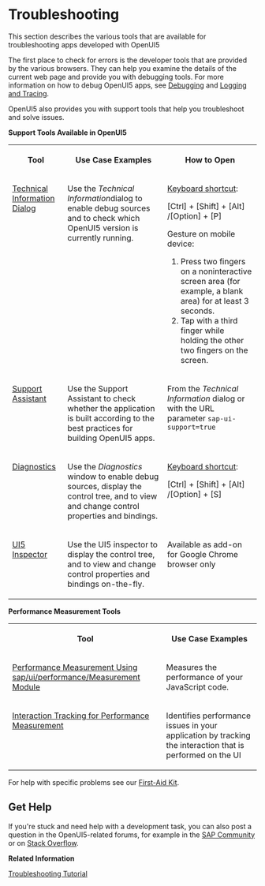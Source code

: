 <!-- loio615d9e4aaa34447fbd4aa5f19dfde9b8 -->

# Troubleshooting

This section describes the various tools that are available for troubleshooting apps developed with OpenUI5

The first place to check for errors is the developer tools that are provided by the various browsers. They can help you examine the details of the current web page and provide you with debugging tools. For more information on how to debug OpenUI5 apps, see [Debugging](debugging-c9b0f8c.md#loioc9b0f8cca852443f9b8d3bf8ba5626ab) and [Logging and Tracing](logging-and-tracing-9f4d62c.md).



OpenUI5 also provides you with support tools that help you troubleshoot and solve issues.

**Support Tools Available in OpenUI5**


<table>
<tr>
<th valign="top">

Tool

</th>
<th valign="top">

Use Case Examples

</th>
<th valign="top">

How to Open

</th>
</tr>
<tr>
<td valign="top">

[Technical Information Dialog](technical-information-dialog-616a3ef.md#loio616a3ef07f554e20a3adf749c11f64e9) 

</td>
<td valign="top">

Use the *Technical Information*dialog to enable debug sources and to check which OpenUI5 version is currently running.

</td>
<td valign="top">

[Keyboard shortcut](../02_Read-Me-First/keyboard-shortcuts-for-openui5-tools-154844c.md):

[Ctrl\] + [Shift\] + [Alt\] /[Option\] + [P\] 

Gesture on mobile device:

1.  Press two fingers on a noninteractive screen area \(for example, a blank area\) for at least 3 seconds.
2.  Tap with a third finger while holding the other two fingers on the screen.



</td>
</tr>
<tr>
<td valign="top">

[Support Assistant](support-assistant-57ccd7d.md) 

</td>
<td valign="top">

Use the Support Assistant to check whether the application is built according to the best practices for building OpenUI5 apps.

</td>
<td valign="top">

From the *Technical Information* dialog or with the URL parameter `sap-ui-support=true` 

</td>
</tr>
<tr>
<td valign="top">

[Diagnostics](diagnostics-6ec18e8.md#loio6ec18e80b0ce47f290bc2645b0cc86e6) 

</td>
<td valign="top">

Use the *Diagnostics* window to enable debug sources, display the control tree, and to view and change control properties and bindings.

</td>
<td valign="top">

[Keyboard shortcut](../02_Read-Me-First/keyboard-shortcuts-for-openui5-tools-154844c.md):

[Ctrl\] + [Shift\] + [Alt\] /[Option\] + [S\] 

</td>
</tr>
<tr>
<td valign="top">

[UI5 Inspector](ui5-inspector-b24e724.md) 

</td>
<td valign="top">

Use the UI5 inspector to display the control tree, and to view and change control properties and bindings on-the-fly.

</td>
<td valign="top">

Available as add-on for Google Chrome browser only

</td>
</tr>
</table>

**Performance Measurement Tools**


<table>
<tr>
<th valign="top">

Tool

</th>
<th valign="top">

Use Case Examples

</th>
</tr>
<tr>
<td valign="top">

[Performance Measurement Using sap/ui/performance/Measurement Module](performance-measurement-using-sap-ui-performance-measurement-module-78880c0.md) 

</td>
<td valign="top">

Measures the performance of your JavaScript code.

</td>
</tr>
<tr>
<td valign="top">

[Interaction Tracking for Performance Measurement](interaction-tracking-for-performance-measurement-b2825ea.md) 

</td>
<td valign="top">

Identifies performance issues in your application by tracking the interaction that is performed on the UI

</td>
</tr>
</table>

For help with specific problems see our [First-Aid Kit](first-aid-kit-dfe4f79.md).



<a name="loio615d9e4aaa34447fbd4aa5f19dfde9b8__section_sjf_1rz_s1b"/>

## Get Help

If you're stuck and need help with a development task, you can also post a question in the OpenUI5-related forums, for example in the [SAP Community](https://community.sap.com/t5/c-khhcw49343/SAPUI5/pd-p/500983881501772639608291559920477) or on [Stack Overflow](https://stackoverflow.com/tags/sapui5/info).

**Related Information**  


[Troubleshooting Tutorial](../03_Get-Started/troubleshooting-tutorial-5661952.md "In this tutorial, we will show you some tools that will help you if you run into problems with your OpenUI5 app.")


